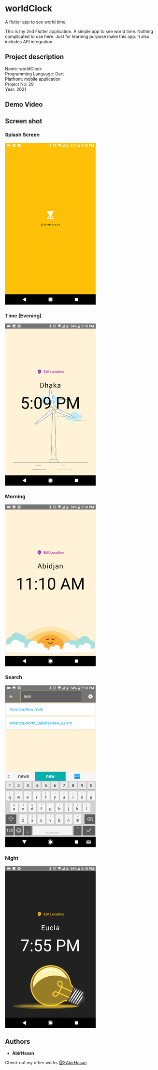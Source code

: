 # worldClock
 A flutter app to see world time.
 
This is my 2nd Flutter application. A simple app to see world time. Nothing complicated to use here. Just for learning purpose make this app.
It also includes API integration.

## Project description
Name: worldClock <br>
Programming Language: Dart <br>
Platfrom: mobile application <br>
Project No: 29 <br>
Year: 2021

## Demo Video
<!-- [![IMAGE ALT TEXT](http://img.youtube.com/vi/1bBcfG0_Xd4/0.jpg)](http://www.youtube.com/watch?v=1bBcfG0_Xd4 "worldClock || flutter dev") -->

## Screen shot

### Splash Screen
<img src="demo/1.png" alt="home" width="300"/>

### Time (Evening)
<img src="demo/2.png" alt="evening" width="300"/>

### Morning
<img src="demo/3.png" alt="Morning" width="300"/>

### Search
<img src="demo/4.png" alt="Search" width="300"/>

### Night
<img src="demo/5.png" alt="Night" width="300"/>

## Authors

* **AbirHasan**

Check out my other works [@XAbirHasan](https://github.com/XAbirHasan)

